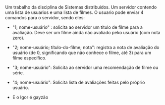 Um trabalho da disciplina de Sistemas distribuidos.
Um servidor contendo uma lista de usuarios e uma lista de filmes. O usuario pode enviar 4 comandos para o servidor, sendo eles:
- "1; nome-usuário" : solicita ao servidor um título de filme para a avaliação. Deve ser um filme ainda não avaliado peko usuário (com nota zero).
- "2; nome-usuário; título-do-filme; nota": registra a nota de avaliação do usuário (de 0, significando que não conhece o filme, até 3) para um filme específico.
- "3; nome-usuário": Solicita ao servidor uma recomendação de filme ou série.
- "4; nome-usuário": Solicita lista de avaliações feitas pelo próprio usuário.

- E o Igor é gayzão
  
